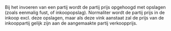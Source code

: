 Bij het invoeren van een partij wordt de partij prijs opgehoogd met opslagen (zoals eenmalig fust, of inkoopopslag). Normaliter wordt de partij prijs in de inkoop excl. deze opslagen, maar als deze vink aanstaat zal de prijs van de inkooppartij gelijk zijn aan de aangemaakte partij verkoopprijs.
